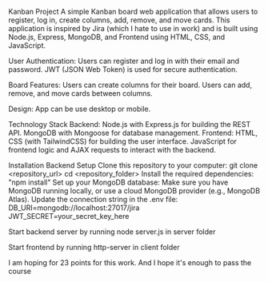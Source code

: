 Kanban Project
A simple Kanban board web application that allows users to register, log in, create columns, add, remove, and move cards. This application is inspired by Jira (which I hate to use in work) and is built using Node.js, Express, MongoDB, and Frontend using HTML, CSS, and JavaScript.

User Authentication:
Users can register and log in with their email and password.
JWT (JSON Web Token) is used for secure authentication.

Board Features:
Users can create columns for their board.
Users can add, remove, and move cards between columns.

Design:
App can be use desktop or mobile.

Technology Stack
Backend:
Node.js with Express.js for building the REST API.
MongoDB with Mongoose for database management.
Frontend:
HTML, CSS (with TailwindCSS) for building the user interface.
JavaScript for frontend logic and AJAX requests to interact with the backend.


Installation
Backend Setup
Clone this repository to your computer:
git clone <repository_url>
cd <repository_folder>
Install the required dependencies:
"npm install"
Set up your MongoDB database:
Make sure you have MongoDB running locally, or use a cloud MongoDB provider (e.g., MongoDB Atlas).
Update the connection string in the .env file:
DB_URI=mongodb://localhost:27017/jira
JWT_SECRET=your_secret_key_here

Start backend server by running 
node server.js
in server folder

Start frontend by running 
http-server
in client folder


<!-- declaration of AI usage
Degugging frontend errors as part of the development work
A few examples of the use of the JWT token

I have implemented:
Utilization of database
MongoDB. All the data needs to be stored in a database
Authentication:
Users have to have an option to register and login. You can use JWT or session based authorization
Only authenticated users can see, add or remove columns or cards
Features
Authenticated users can:
Add/remove/rename columns to/of their own board
Add cards on/of their own board. Card display in frontend has some problem but they are going to database at least.
Logout
Non-authenticated users can register and login -->


I am hoping for 23 points for this work. And I hope it's enough to pass the course



